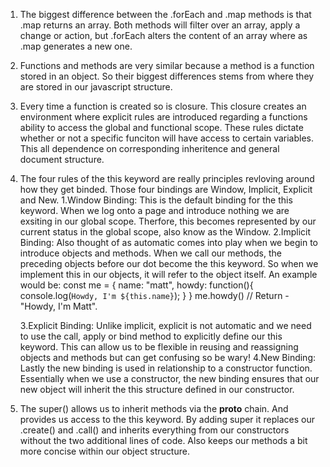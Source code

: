 1. The biggest difference between the .forEach and .map methods is that .map returns an array. Both methods will filter over an array, apply a change or action, but .forEach alters the content of an array where as .map generates a new one.

2. Functions and methods are very similar because a method is a function stored in an object. So their biggest differences stems from where they are stored in our javascript structure.

3. Every time a function is created so is closure. This closure creates an environment where explicit rules are introduced regarding a functions ability to access the global and functional scope. These rules dictate whether or not a specific funciton will have access to certain variables. This all dependence on corresponding inheritence and general document structure. 

4. The four rules of the this keyword are really principles revloving around how they get binded. Those four bindings are Window, Implicit, Explicit and New.
    1.Window Binding: This is the default binding for the this keyword. When we log onto a page and introduce nothing we are exsiting in our global scope. Therfore, this becomes represented by our current status in the global scope, also know as the Window.
    2.Implicit Binding: Also thought of as automatic comes into play when we begin to introduce objects and methods. When we call our methods, the preceding objects before our dot become the this keyword. So when we implement this in our objects, it will refer to the object itself. An example would be: 
    const me = {
        name: "matt",
        howdy: function(){
            console.log(`Howdy, I'm ${this.name}`);
        }
    }
    me.howdy() // Return - "Howdy, I'm Matt".

    3.Explicit Binding: Unlike implicit, explicit is not automatic and we need to use the call, apply or bind method to explicitly define our this keyword. This can allow us to be flexible in reusing and reassigning objects and methods but can get confusing so be wary!
    4.New Binding: Lastly the new binding is used in relationship to a constructor function. Essentially when we use a constructor, the new binding ensures that our new object will inherit the this structure defined in our constructor. 

5. The super() allows us to inherit methods via the __proto__ chain. And provides us access to the this keyword. By adding super it replaces our .create() and .call() and inherits everything from our constructors without the two additional lines of code. Also keeps our methods a bit more concise within our object structure. 